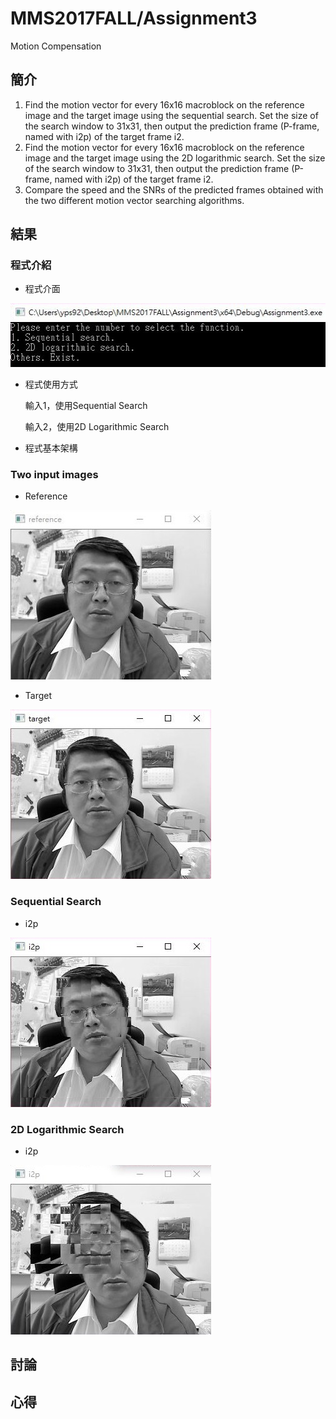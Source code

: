 # MMS2017FALL/Assignment3
Motion Compensation

## 簡介
1. Find the motion vector for every 16x16 macroblock on the reference image and the target image using the sequential search. Set the size of the search window to 31x31, then output the prediction frame (P-frame, named with i2p) of the target frame i2.
2. Find the motion vector for every 16x16 macroblock on the reference image and the target image using the 2D logarithmic search. Set the size of the search window to 31x31, then output the prediction frame (P-frame, named with i2p) of the target frame i2.
3. Compare the speed and the SNRs of the predicted frames obtained with the two different motion vector searching algorithms.

## 結果

### 程式介紹

* 程式介面

![Picture](step.jpg)

* 程式使用方式

  輸入1，使用Sequential Search
  
  輸入2，使用2D Logarithmic Search
  
* 程式基本架構


### Two input images

* Reference

![Picture](reference.jpg)

* Target

![Picture](target.jpg)

### Sequential Search

* i2p

![Picture](sequentialsearch.jpg)


### 2D Logarithmic Search

* i2p

![Picture](2Dlogarithmicsearch.jpg)


## 討論

## 心得
